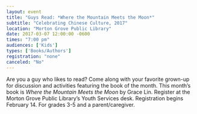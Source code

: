 ```yaml
---
layout: event
title: "Guys Read: *Where the Mountain Meets the Moon*"
subtitle: "Celebrating Chinese Culture, 2017"
location: "Morton Grove Public Library"
date: 2017-03-07 12:00:00 -0600
times: "7:00 pm"
audiences: ['Kids']
types: ['Books/Authors']
registration: "none"
canceled: "No"
---
```

Are you a guy who likes to read? Come along with your favorite grown-up for discussion and activities featuring the book of the month. This month’s book is *Where the Mountain Meets the Moon* by Grace Lin. Register at the Morton Grove Public Library’s Youth Services desk. Registration begins February 14. For grades 3-5 and a parent/caregiver.
